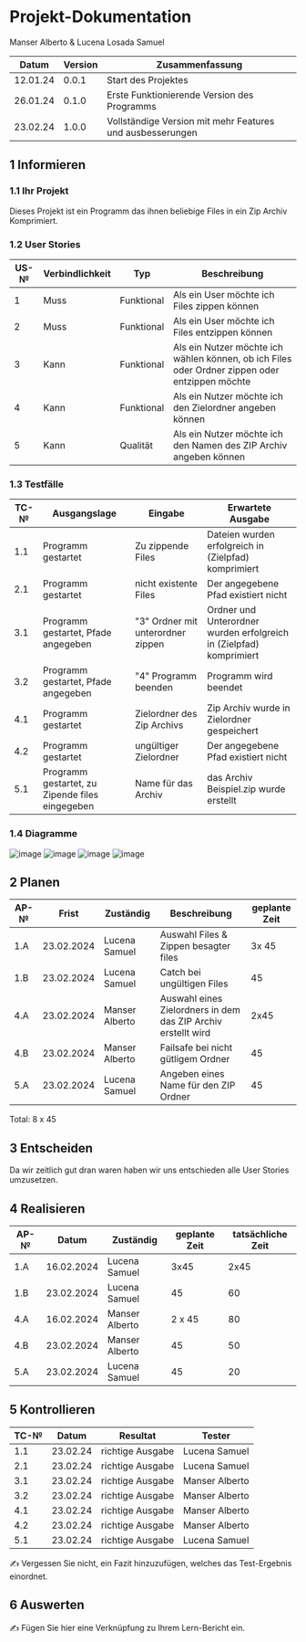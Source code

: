 # Projekt-Dokumentation


Manser Alberto & Lucena Losada Samuel 

| Datum   | Version | Zusammenfassung                                              |
| ------- | ------- | ------------------------------------------------------------ |
| 12.01.24| 0.0.1   | Start des Projektes                                          |
| 26.01.24| 0.1.0   | Erste Funktionierende Version des Programms                  |
| 23.02.24| 1.0.0   | Vollständige Version mit mehr Features und ausbesserungen    |

## 1 Informieren

### 1.1 Ihr Projekt

Dieses Projekt ist ein Programm das ihnen beliebige Files in ein Zip Archiv Komprimiert.

### 1.2 User Stories

| US-№ | Verbindlichkeit | Typ  | Beschreibung                       |
| ---- | --------------- | ---- | ---------------------------------- |
| 1    | Muss            | Funktional     | Als ein User möchte ich Files zippen können|
| 2    | Muss            | Funktional     | Als ein User möchte ich Files entzippen können|
| 3    | Kann            | Funktional     | Als ein Nutzer möchte ich wählen können, ob ich Files oder Ordner zippen oder entzippen möchte|
| 4    | Kann            | Funktional     | Als ein Nutzer möchte ich den Zielordner angeben können|
| 5    | Kann            | Qualität       | Als ein Nutzer möchte ich den Namen des ZIP Archiv angeben können|



### 1.3 Testfälle

| TC-№ | Ausgangslage | Eingabe | Erwartete Ausgabe |
| ---- | ------------ | ------- | ----------------- |
| 1.1  | Programm gestartet| Zu zippende Files| Dateien wurden erfolgreich in (Zielpfad) komprimiert|
| 2.1  | Programm gestartet| nicht existente Files | Der angegebene Pfad existiert nicht |
| 3.1  | Programm gestartet, Pfade angegeben| "3" Ordner mit unterordner zippen| Ordner und Unterordner wurden erfolgreich in (Zielpfad) komprimiert|
| 3.2  | Programm gestartet, Pfade angegeben| "4" Programm beenden | Programm wird beendet|
| 4.1  | Programm gestartet | Zielordner des Zip Archivs | Zip Archiv wurde in Zielordner gespeichert |
| 4.2  | Programm gestartet | ungültiger Zielordner | Der angegebene Pfad existiert nicht|
| 5.1  | Programm gestartet, zu Zipende files eingegeben             | Name für das Archiv         |das Archiv Beispiel.zip wurde erstellt|
 

### 1.4 Diagramme

![image](https://github.com/albertomanser/LA1303/assets/110892537/2d8e3270-6bea-45e2-9093-a8d0e25aa203)
![image](https://github.com/albertomanser/LA1303/assets/110892537/6f8d0beb-ca99-4060-96f9-3d6f29f50ba2)
![image](https://github.com/albertomanser/LA1303/assets/110892537/f7f5ade7-b826-4365-96e3-be4b94cd250c)
![image](https://github.com/albertomanser/LA1303/assets/110892537/a7027593-e230-4068-9ed7-c231dfe5fbe8)


## 2 Planen

| AP-№ | Frist | Zuständig | Beschreibung | geplante Zeit |
| ---- | ----- | --------- | ------------ | ------------- |
| 1.A  | 23.02.2024      | Lucena Samuel          | Auswahl Files & Zippen besagter files| 3x 45|
| 1.B  | 23.02.2024      | Lucena Samuel          | Catch bei ungültigen Files   | 45 |
| 4.A  | 23.02.2024      | Manser Alberto          | Auswahl eines Zielordners in dem das ZIP Archiv erstellt wird| 2x45|
| 4.B  | 23.02.2024      | Manser Alberto | Failsafe bei nicht gütligem Ordner | 45 |
| 5.A  | 23.02.2024      | Lucena Samuel | Angeben eines Name für den ZIP Ordner | 45|

Total: 8 x 45



## 3 Entscheiden

Da wir zeitlich gut dran waren haben wir uns entschieden alle User Stories umzusetzen.

## 4 Realisieren

| AP-№ | Datum     | Zuständig       | geplante Zeit | tatsächliche Zeit |
| ---- | --------- | --------------- | ------------- | ----------------- |
| 1.A  | 16.02.2024| Lucena Samuel   |3x45           |2x45               |
| 1.B  | 23.02.2024| Lucena Samuel   | 45            | 60                |
| 4.A  | 16.02.2024| Manser Alberto  | 2 x 45        | 80                |
| 4.B  | 23.02.2024| Manser Alberto  | 45            | 50                |
| 5.A  | 23.02.2024| Lucena Samuel   | 45            | 20                | 
 


## 5 Kontrollieren

| TC-№ | Datum   | Resultat        | Tester        |
| ---- | ------- | --------------- | ------------- |
| 1.1  | 23.02.24| richtige Ausgabe| Lucena Samuel |
| 2.1  | 23.02.24| richtige Ausgabe| Lucena Samuel |
| 3.1  | 23.02.24| richtige Ausgabe| Manser Alberto|
| 3.2  | 23.02.24| richtige Ausgabe| Manser Alberto|
| 4.1  | 23.02.24| richtige Ausgabe| Manser Alberto|
| 4.2  | 23.02.24| richtige Ausgabe| Manser Alberto|
| 5.1  | 23.02.24| richtige Ausgabe| Lucena Samuel |

✍️ Vergessen Sie nicht, ein Fazit hinzuzufügen, welches das Test-Ergebnis einordnet.

## 6 Auswerten

✍️ Fügen Sie hier eine Verknüpfung zu Ihrem Lern-Bericht ein.
